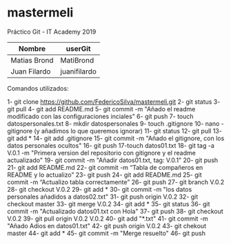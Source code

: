 # mastermeli
Práctico Git - IT Academy 2019

| Nombre | userGit |
| ------ | ------- |
| Matias Brond | MatiBrond |
| Juan Filardo | juanifilardo |  


Comandos utilizados:

1- git clone https://github.com/FedericoSilva/mastermeli.git
2- git status
3- git pull
4- git add README.md
5- git commit -m "Añado el readme modificado con las configuraciones inciales"
6- git push
7- touch datospersonales.txt
8- mkdir datospersonales
9- touch .gitignore
10- nano -gitignore (y añadimos lo que queremos ignorar)
11- git status
12- git pull
13- git add *
14- git add .gitignore
15- git commit -m "Añado el gitignore, con los datos personales ocultos"
16- git push
17-touch datos01.txt
18- git tag -a V.0.1 -m "Primera version del repositorio con gitignore y el readme actualizado"
19- git commit -m "Añadir datos01.txt, tag: V.0.1"
20- git push
21- git add README.md
22- git commit -m “Tabla de compañeros en README y lo actualizo”
23- git push
24- git add README.md
25- git commit -m “Actualizo tabla correctamente”
26- git push
27- git branch V.0.2
28- git checkout V.0.2
29- git add *
30- git commit -m "los datos personales añadidos a datos02.txt"
31- git push origin V.0.2
32- git checkout master
33- git merge V.0.2
34- git add *
35- git status
36- git commit -m "Actualizado datos01.txt con Hola"
37- git push
38- git checkout V.0.2
39- git pull origin V.0.2 V.0.2
40- git add "*.txt"
41- git commit -m "Añado Adios en datos01.txt"
42- git push origin V.0.2
43- git chekout master
44- git add *
45- git commit -m "Merge resuelto"
46- git push
